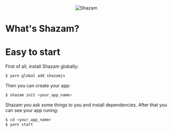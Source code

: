 <p align="center"><img src="https://d17oy1vhnax1f7.cloudfront.net/items/0W0Z04313R0B3z0Z0D3L/shazam.png?v=0a2f0f71" title="Shazam"></p>

# What's Shazam?

# Easy to start

First of all, install Shazam globally:

```bash
$ yarn global add shazamjs
```

Then you can create your app:

```bash
$ shazam init <your_app_name>
```

Shazam you ask some things to you and install dependencies. After that you can see your app runing:

```bash
$ cd <your_app_name>
$ yarn start
```
